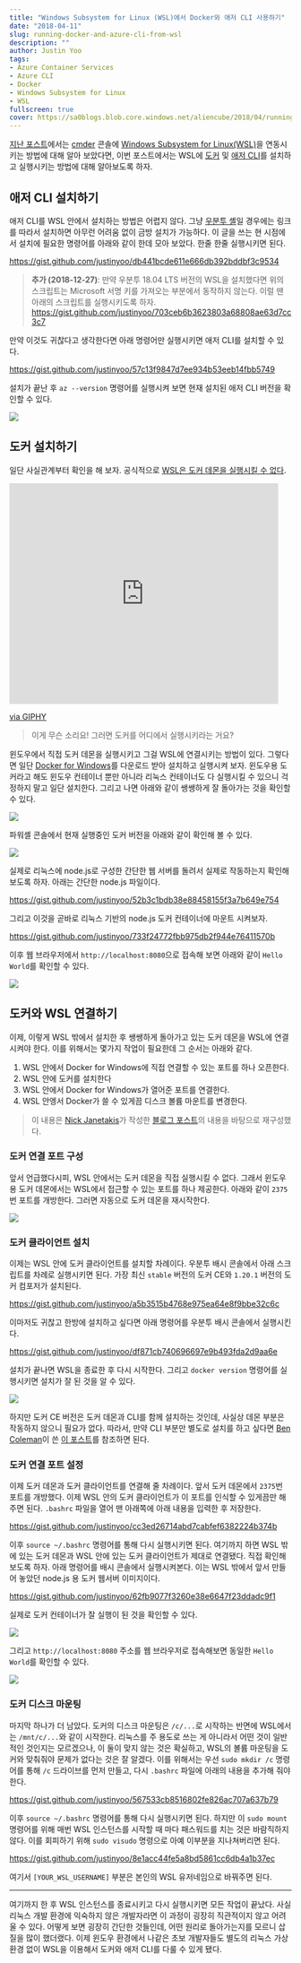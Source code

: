 ```yaml
---
title: "Windows Subsystem for Linux (WSL)에서 Docker와 애저 CLI 사용하기"
date: "2018-04-11"
slug: running-docker-and-azure-cli-from-wsl
description: ""
author: Justin Yoo
tags:
- Azure Container Services
- Azure CLI
- Docker
- Windows Subsystem for Linux
- WSL
fullscreen: true
cover: https://sa0blogs.blob.core.windows.net/aliencube/2018/04/running-docker-and-azure-cli-from-wsl-00.png
---
```


[지난 포스트](https://blog.aliencube.org/ko/2018/04/05/wsl-bash-on-cmder/)에서는 [cmder](http://cmder.net/) 콘솔에 [Windows Subsystem for Linux(WSL)](https://docs.microsoft.com/en-us/windows/wsl/about)을 연동시키는 방법에 대해 알아 보았다면, 이번 포스트에서는 WSL에 [도커](https://www.docker.com/) 및 [애저 CLI](https://docs.microsoft.com/en-us/cli/azure)를 설치하고 실행시키는 방법에 대해 알아보도록 하자.

## 애저 CLI 설치하기

애저 CLI를 WSL 안에서 설치하는 방법은 어렵지 않다. 그냥 [우분투 셸](https://docs.microsoft.com/en-us/cli/azure/install-azure-cli-apt)일 경우에는 링크를 따라서 설치하면 아무런 어려움 없이 금방 설치가 가능하다. 이 글을 쓰는 현 시점에서 설치에 필요한 명령어를 아래와 같이 한데 모아 보았다. 한줄 한줄 실행시키면 된다.

https://gist.github.com/justinyoo/db441bcde611e666db392bddbf3c9534

> **추가 (2018-12-27)**: 만약 우분투 18.04 LTS 버전의 WSL을 설치했다면 위의 스크립트는 Microsoft 서명 키를 가져오는 부분에서 동작하지 않는다. 이럴 땐 아래의 스크립트를 실행시키도록 하자. https://gist.github.com/justinyoo/703ceb6b3623803a68808ae63d7cc3c7

만약 이것도 귀찮다고 생각한다면 아래 명령어만 실행시키면 애저 CLI를 설치할 수 있다.

https://gist.github.com/justinyoo/57c13f9847d7ee934b53eeb14fbb5749

설치가 끝난 후 `az --version` 명령어를 실행시켜 보면 현재 설치된 애저 CLI 버전을 확인할 수 있다.

![](https://sa0blogs.blob.core.windows.net/aliencube/2018/04/running-docker-and-azure-cli-from-wsl-01.png)

## 도커 설치하기

일단 사실관계부터 확인을 해 보자. 공식적으로 [WSL은 도커 데몬을 실행시킬 수 없다](https://blogs.msdn.microsoft.com/commandline/2017/12/08/cross-post-wsl-interoperability-with-docker/).

<iframe src="https://giphy.com/embed/SqmkZ5IdwzTP2" width="480" height="394" frameborder="0" class="giphy-embed" allowfullscreen></iframe>

[via GIPHY](https://giphy.com/gifs/reaction-what-despicable-me-SqmkZ5IdwzTP2)

> 이게 무슨 소리요! 그러면 도커를 어디에서 실행시키라는 거요?

윈도우에서 직접 도커 데몬을 실행시키고 그걸 WSL에 연결시키는 방법이 있다. 그렇다면 일단 [Docker for Windows](https://docs.docker.com/docker-for-windows/install/)를 다운로드 받아 설치하고 실행시켜 보자. 윈도우용 도커라고 해도 윈도우 컨테이너 뿐만 아니라 리눅스 컨테이너도 다 실행시킬 수 있으니 걱정하지 말고 일단 설치한다. 그리고 나면 아래와 같이 쌩쌩하게 잘 돌아가는 것을 확인할 수 있다.

![](https://sa0blogs.blob.core.windows.net/aliencube/2018/04/running-docker-and-azure-cli-from-wsl-02.png)

파워셸 콘솔에서 현재 실행중인 도커 버전을 아래와 같이 확인해 볼 수 있다.

![](https://sa0blogs.blob.core.windows.net/aliencube/2018/04/running-docker-and-azure-cli-from-wsl-03.png)

실제로 리눅스에 node.js로 구성한 간단한 웹 서버를 돌려서 실제로 작동하는지 확인해 보도록 하자. 아래는 간단한 node.js 파일이다.

https://gist.github.com/justinyoo/52b3c1bdb38e88458155f3a7b649e754

그리고 이것을 곧바로 리눅스 기반의 node.js 도커 컨테이너에 마운트 시켜보자.

https://gist.github.com/justinyoo/733f24772fbb975db2f944e76411570b

이후 웹 브라우저에서 `http://localhost:8080`으로 접속해 보면 아래와 같이 `Hello World`를 확인할 수 있다.

![](https://sa0blogs.blob.core.windows.net/aliencube/2018/04/running-docker-and-azure-cli-from-wsl-04.png)

## 도커와 WSL 연결하기

이제, 이렇게 WSL 밖에서 설치한 후 쌩쌩하게 돌아가고 있는 도커 데몬을 WSL에 연결시켜야 한다. 이를 위해서는 몇가지 작업이 필요한데 그 순서는 아래와 같다.

1. WSL 안에서 Docker for Windows에 직접 연결할 수 있는 포트를 하나 오픈한다.
2. WSL 안에 도커를 설치한다
3. WSL 안에서 Docker for Windows가 열어준 포트를 연결한다.
4. WSL 안엥서 Docker가 쓸 수 있게끔 디스크 볼륨 마운트를 변경한다.

> 이 내용은 [Nick Janetakis](https://twitter.com/nickjanetakis)가 작성한 [블로그 포스트](https://nickjanetakis.com/blog/setting-up-docker-for-windows-and-wsl-to-work-flawlessly)의 내용을 바탕으로 재구성했다.

### 도커 연결 포트 구성

앞서 언급했다시피, WSL 안에서는 도커 데몬을 직접 실행시킬 수 없다. 그래서 윈도우용 도커 데몬에서는 WSL에서 접근할 수 있는 포트를 하나 제공한다. 아래와 같이 `2375`번 포트를 개방한다. 그러면 자동으로 도커 데몬을 재시작한다.

![](https://sa0blogs.blob.core.windows.net/aliencube/2018/04/running-docker-and-azure-cli-from-wsl-05.png)

### 도커 클라이언트 설치

이제는 WSL 안에 도커 클라이언트를 설치할 차례이다. 우분투 배시 콘솔에서 아래 스크립트를 차례로 실행시키면 된다. 가장 최신 `stable` 버전의 도커 CE와 `1.20.1` 버전의 도커 컴포저가 설치된다.

https://gist.github.com/justinyoo/a5b3515b4768e975ea64e8f9bbe32c6c

이마저도 귀찮고 한방에 설치하고 싶다면 아래 명령어를 우분투 배시 콘솔에서 실행시킨다.

https://gist.github.com/justinyoo/df871cb740696697e9b493fda2d9aa6e

설치가 끝나면 WSL을 종료한 후 다시 시작한다. 그리고 `docker version` 명령어를 실행시키면 설치가 잘 된 것을 알 수 있다.

![](https://sa0blogs.blob.core.windows.net/aliencube/2018/04/running-docker-and-azure-cli-from-wsl-06.png)

하지만 도커 CE 버전은 도커 데몬과 CLI를 함께 설치하는 것인데, 사실상 데몬 부분은 작동하지 않으니 필요가 없다. 따라서, 만약 CLI 부분만 별도로 설치를 하고 싶다면 [Ben Coleman](https://twitter.com/BenCodeGeek)이 쓴 [이 포스트](https://azurecitadel.github.io/guides/docker/#1-install-the-docker-client-tools)를 참조하면 된다.

### 도커 연결 포트 설정

이제 도커 데몬과 도커 클라이언트를 연결해 줄 차례이다. 앞서 도커 데몬에서 `2375`번 포트를 개방했다. 이제 WSL 안의 도커 클라이언트가 이 포트를 인식할 수 있게끔만 해주면 된다. `.bashrc` 파일을 열어 맨 아래쪽에 아래 내용을 입력한 후 저장한다.

https://gist.github.com/justinyoo/cc3ed26714abd7cabfef6382224b374b

이후 `source ~/.bashrc` 명령어를 통해 다시 실행시키면 된다. 여기까지 하면 WSL 밖에 있는 도커 데몬과 WSL 안에 있는 도커 클라이언트가 제대로 연결됐다. 직접 확인해 보도록 하자. 아래 명령어를 배시 콘솔에서 실행시켜본다. 이는 WSL 밖에서 앞서 만들어 놓았던 node.js 용 도커 웹서버 이미지이다.

https://gist.github.com/justinyoo/62fb9077f3260e38e6647f23ddadc9f1

실제로 도커 컨테이너가 잘 실행이 된 것을 확인할 수 있다.

![](https://sa0blogs.blob.core.windows.net/aliencube/2018/04/running-docker-and-azure-cli-from-wsl-07.png)

그리고 `http://localhost:8080` 주소를 웹 브라우저로 접속해보면 동일한 `Hello World`를 확인할 수 있다.

![](https://sa0blogs.blob.core.windows.net/aliencube/2018/04/running-docker-and-azure-cli-from-wsl-04.png)

### 도커 디스크 마운팅

마지막 하나가 더 남았다. 도커의 디스크 마운팅은 `/c/...`로 시작하는 반면에 WSL에서는 `/mnt/c/...`와 같이 시작한다. 리눅스를 주 용도로 쓰는 게 아니라서 어떤 것이 일반적인 것인지는 모르겠으나, 이 둘이 맞지 않는 것은 확실하고, WSL의 볼륨 마운팅을 도커와 맞춰줘야 문제가 없다는 것은 잘 알겠다. 이를 위해서는 우선 `sudo mkdir /c` 명령어를 통해 `/c` 드라이브를 먼저 만들고, 다시 `.bashrc` 파일에 아래의 내용을 추가해 줘야 한다.

https://gist.github.com/justinyoo/567533cb8516802fe826ac707a637b79

이후 `source ~/.bashrc` 명령어를 통해 다시 실행시키면 된다. 하지만 이 `sudo mount` 명령어를 위해 매번 WSL 인스턴스를 시작할 때 마다 패스워드를 치는 것은 바람직하지 않다. 이를 회피하기 위해 `sudo visudo` 명령으로 아예 이부분을 지나쳐버리면 된다.

https://gist.github.com/justinyoo/8e1acc44fe5a8bd5861cc6db4a1b37ec

여기서 `[YOUR_WSL_USERNAME]` 부분은 본인의 WSL 유저네임으로 바꿔주면 된다.

* * *

여기까지 한 후 WSL 인스턴스를 종료시키고 다시 실행시키면 모든 작업이 끝났다. 사실 리눅스 개발 환경에 익숙하지 않은 개발자라면 이 과정이 굉장히 직관적이지 않고 어려울 수 있다. 어떻게 보면 굉장히 간단한 것들인데, 어떤 원리로 돌아가는지를 모르니 삽질을 많이 했더랬다. 이제 윈도우 환경에서 나같은 초보 개발자들도 별도의 리눅스 가상 환경 없이 WSL을 이용해서 도커와 애저 CLI를 다룰 수 있게 됐다.
